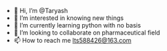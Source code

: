 - 👋 Hi, I’m @Taryash
- 👀 I’m interested in knowing new things
- 🌱 I’m currently learning python with no basis
- 💞️ I’m looking to collaborate on pharmaceutical field
- 📫 How to reach me lts588426@163.com

<!---
Taryash/Taryash is a ✨ special ✨ repository because its `README.md` (this file) appears on your GitHub profile.
You can click the Preview link to take a look at your changes.
--->
